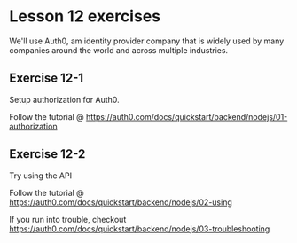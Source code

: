 # Lesson 12 exercises
We'll use Auth0, am identity provider company that is widely used by many companies around the world and across multiple industries.

## Exercise 12-1
Setup authorization for Auth0.

Follow the tutorial @ https://auth0.com/docs/quickstart/backend/nodejs/01-authorization

## Exercise 12-2
Try using the API

Follow the tutorial @ https://auth0.com/docs/quickstart/backend/nodejs/02-using

If you run into trouble, checkout https://auth0.com/docs/quickstart/backend/nodejs/03-troubleshooting